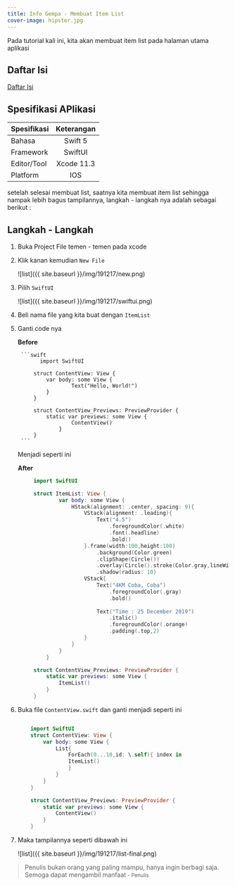 ```yaml
---
title: Info Gempa - Membuat Item List
cover-image: hipster.jpg
---
```


Pada tutorial kali ini, kita akan membuat item list pada halaman utama aplikasi
<!--more-->

## Daftar Isi ##

[Daftar Isi](https://thengoding.com/2019/12/16/daftar-isi-aplikasi-info-gempa-ios/)


## Spesifikasi APlikasi ##

|  Spesifikasi  | Keterangan      |
| :------------ |:---------------:|
|  Bahasa       | Swift 5         |
| Framework     | SwiftUI         |
| Editor/Tool   | Xcode 11.3      |
| Platform      | IOS             | 


setelah selesai membuat list, saatnya kita membuat item list sehingga nampak lebih bagus tampilannya, langkah - langkah nya adalah sebagai berikut : 

## Langkah - Langkah ##

1. Buka Project File temen - temen pada xcode
   
2. Klik kanan kemudian `New File`
   
   ![list]({{ site.baseurl }}/img/191217/new.png)
   
3. Pilih `SwiftUI`
   
   ![list]({{ site.baseurl }}/img/191217/swiftui.png)
   
4. Beli nama file yang kita buat dengan `ItemList`
   
5. Ganti code nya
    
    **Before**

        ```swift
              import SwiftUI

            struct ContentView: View {
                var body: some View {
                        Text("Hello, World!")
                }
            }

            struct ContentView_Previews: PreviewProvider {
                static var previews: some View {
                        ContentView()
                    }
            }
        ```

    Menjadi seperti ini 

    **After**

      ```swift
           import SwiftUI

           struct ItemList: View {
                   var body: some View {
                       HStack(alignment: .center, spacing: 9){
                           VStack(alignment: .leading){
                               Text("4.5")
                                   .foregroundColor(.white)
                                   .font(.headline)
                                   .bold()
                           }.frame(width:100,height:100)
                               .background(Color.green)
                               .clipShape(Circle())
                               .overlay(Circle().stroke(Color.gray,lineWidth: 1))
                               .shadow(radius: 10)
                           VStack{
                               Text("4KM Coba, Coba")
                                   .foregroundColor(.gray)
                                   .bold()
                               
                               Text("Time : 25 December 2019")
                                   .italic()
                                   .foregroundColor(.orange)
                                   .padding(.top,2)
                           }
                       }
                   }
               }

           struct ContentView_Previews: PreviewProvider {
               static var previews: some View {
                   ItemList()
               }
           }
      ```

6. Buka file `ContentView.swift` dan ganti menjadi seperti ini

    ```swift

        import SwiftUI
        struct ContentView: View {
            var body: some View {
                List{
                    ForEach(0...10,id: \.self){ index in
                    ItemList()
                    }
                }
            }
        }

        struct ContentView_Previews: PreviewProvider {
            static var previews: some View {
                ContentView()
            }
        }

    ```
   
7. Maka tampilannya seperti dibawah ini

     ![list]({{ site.baseurl }}/img/191217/list-final.png) 
  


>Penulis bukan orang yang paling mampu, hanya ingin berbagi saja. Semoga dapat mengambil manfaat<small> - Penulis</small>